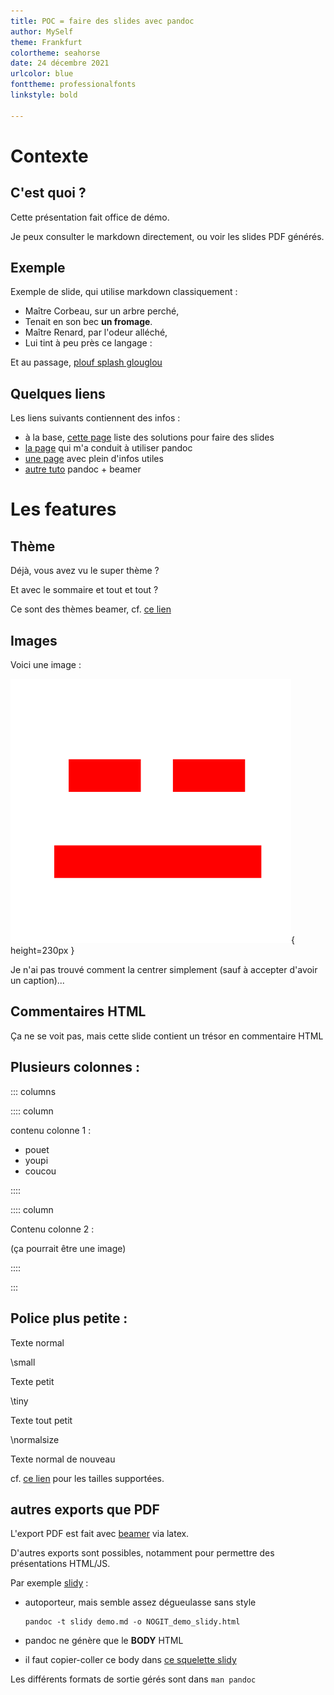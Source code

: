 ```yaml
---
title: POC = faire des slides avec pandoc
author: MySelf
theme: Frankfurt
colortheme: seahorse
date: 24 décembre 2021
urlcolor: blue
fonttheme: professionalfonts
linkstyle: bold

---
```


# Contexte

## C'est quoi ?

Cette présentation fait office de démo.

Je peux consulter le markdown directement, ou voir les slides PDF générés.

## Exemple

Exemple de slide, qui utilise markdown classiquement :

- Maître Corbeau, sur un arbre perché,
- Tenait en son bec **un fromage**.
- Maître Renard, par l'odeur alléché,
- Lui tint à peu près ce langage :

Et au passage, [plouf splash glouglou](https://www.youtube.com/watch?v=bTkyejmsbWE)

## Quelques liens

Les liens suivants contiennent des infos :

- à la base, [cette page](https://gist.github.com/johnloy/27dd124ad40e210e91c70dd1c24ac8c8) liste des solutions pour faire des slides
- [la page](https://ashwinschronicles.github.io/beamer-slides-using-markdown-and-pandoc) qui m'a conduit à utiliser pandoc
- [une page](https://learnbyexample.github.io/customizing-pandoc/) avec plein d'infos utiles
- [autre tuto](https://github.com/alexeygumirov/pandoc-beamer-how-to) pandoc + beamer

# Les features

## Thème

Déjà, vous avez vu le super thème ?

Et avec le sommaire et tout et tout ?

Ce sont des thèmes beamer, cf. [ce lien](https://deic-web.uab.cat/~iblanes/beamer_gallery/individual/Frankfurt-seahorse-default.html)

## Images

Voici une image :

![ma super image](./images/dessin.png){ height=230px }

Je n'ai pas trouvé comment la centrer simplement (sauf à accepter d'avoir un caption)...

## Commentaires HTML

Ça ne se voit pas, mais cette slide contient un trésor en commentaire HTML

<!-- le fameux trésor-->

## Plusieurs colonnes :

::: columns

:::: column

contenu colonne 1 :

- pouet
- youpi
- coucou

::::

:::: column

Contenu colonne 2 :

(ça pourrait être une image)

::::

:::

## Police plus petite :

Texte normal

\small

Texte petit 

\tiny

Texte tout petit

\normalsize

Texte normal de nouveau

cf. [ce lien](https://www.overleaf.com/learn/latex/Font_sizes,_families,_and_styles) pour les tailles supportées.

## autres exports que PDF

L'export PDF est fait avec [beamer](https://fr.overleaf.com/learn/latex/Beamer) via latex.

D'autres exports sont possibles, notamment pour permettre des présentations HTML/JS.

Par exemple [slidy](https://www.w3.org/Talks/Tools/Slidy2/#(1)) :

- autoporteur, mais semble assez dégueulasse sans style

    ```
    pandoc -t slidy demo.md -o NOGIT_demo_slidy.html
    ```
- pandoc ne génère que le **BODY** HTML
- il faut copier-coller ce body dans [ce squelette slidy](https://www.w3.org/Talks/Tools/Slidy2/#(3))

Les différents formats de sortie gérés sont dans `man pandoc`
